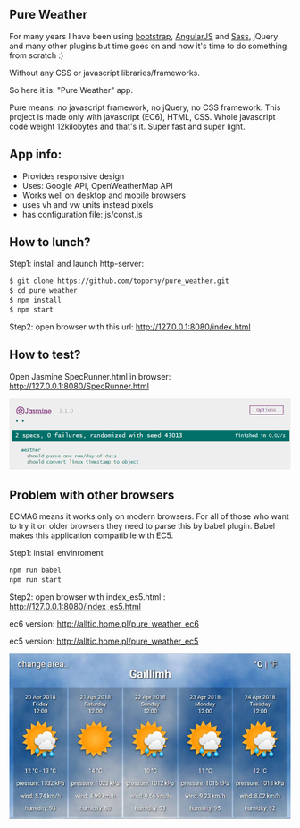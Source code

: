 ## Pure Weather

For many years I have been using [bootstrap](https://github.com/toporny/andrea_project/), [AngularJS](https://github.com/toporny/just_words) and [Sass](https://github.com/toporny/andrea_project),  jQuery and many other plugins but time goes on and now it's time to do something from scratch :)

Without any CSS or javascript libraries/frameworks.

So here it is: "Pure Weather" app.

Pure means: no javascript framework, no jQuery, no CSS framework. 
This project is made only with javascript (EC6), HTML, CSS.
Whole javascript code weight 12kilobytes and that's it. Super fast and super light.

## App info:
- Provides responsive design
- Uses: Google API, OpenWeatherMap API
- Works well on desktop and mobile browsers
- uses vh and vw units instead pixels
- has configuration file: js/const.js 



## How to lunch?
Step1: install and launch http-server:
```sh
$ git clone https://github.com/toporny/pure_weather.git
$ cd pure_weather
$ npm install
$ npm start
```

Step2: open browser with this url: http://127.0.0.1:8080/index.html



## How to test?
Open Jasmine SpecRunner.html in browser: http://127.0.0.1:8080/SpecRunner.html

![N](assets/jasmine_test.png)



## Problem with other browsers
ECMA6 means it works only on modern browsers.
For all of those who want to try it on older browsers they need to parse this by babel plugin.
Babel makes this application compatibile with EC5.

Step1: install envinroment
```sh
npm run babel
npm run start
```
Step2: open browser with index_es5.html : http://127.0.0.1:8080/index_es5.html


ec6 version: http://alltic.home.pl/pure_weather_ec6

ec5 version: http://alltic.home.pl/pure_weather_ec5


![N](assets/horizontal.jpg)
